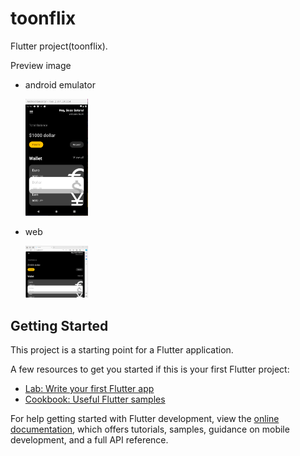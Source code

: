 # toonflix

Flutter project(toonflix).

Preview image

- android emulator

    <img src = "lib\assets\images\toonflix_emulator.png" width = 100px>

- web

    <img src = "lib\assets\images\toonflix_web.png" width = 100px>

## Getting Started

This project is a starting point for a Flutter application.

A few resources to get you started if this is your first Flutter project:

- [Lab: Write your first Flutter app](https://docs.flutter.dev/get-started/codelab)
- [Cookbook: Useful Flutter samples](https://docs.flutter.dev/cookbook)

For help getting started with Flutter development, view the
[online documentation](https://docs.flutter.dev/), which offers tutorials,
samples, guidance on mobile development, and a full API reference.
